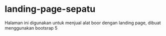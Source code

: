 # landing-page-sepatu

Halaman ini digunakan untuk menjual alat boor dengan landing page, dibuat menggunakan bootsrap 5

